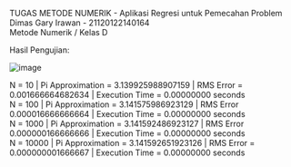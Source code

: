 TUGAS METODE NUMERIK - Aplikasi Regresi untuk Pemecahan Problem <br/>
Dimas Gary Irawan - 21120122140164 <br/>
Metode Numerik / Kelas D <br/>

Hasil Pengujian: <br/>

![image](https://github.com/garyirawan/Implementasi-Integrasi-Numerik_Dimas-Gary-Irawan_21120122140164/assets/114790108/2e0f0920-6aac-4896-bb0f-4c4f8817ce4f) <br/>

N = 10 | Pi Approximation = 3.139925988907159 | RMS Error = 0.001666664682634 | Execution Time = 0.00000000 seconds <br/>
N = 100 | Pi Approximation = 3.141575986923129 | RMS Error 0.000016666666664 | Execution Time = 0.00000000 seconds <br/>
N = 1000 | Pi Approximation = 3.141592486923127 | RMS Error 0.000000166666666 | Execution Time = 0.00000000 seconds <br/>
N = 10000 | Pi Approximation = 3.141592651923126 | RMS Error = 0.000000001666667 | Execution Time = 0.00000000 seconds <br/>
